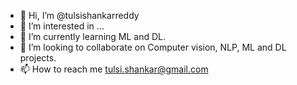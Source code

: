 - 👋 Hi, I’m @tulsishankarreddy
- 👀 I’m interested in ...
- 🌱 I’m currently learning ML and DL.
- 💞️ I’m looking to collaborate on Computer vision, NLP, ML and DL projects.
- 📫 How to reach me tulsi.shankar@gmail.com

<!---
tulsishankarreddy/tulsishankarreddy is a ✨ special ✨ repository because its `README.md` (this file) appears on your GitHub profile.
You can click the Preview link to take a look at your changes.
--->
